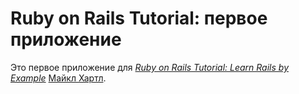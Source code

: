  # Ruby on Rails Tutorial: первое приложение

Это первое приложение для 
[*Ruby on Rails Tutorial: Learn Rails by Example*](http://railstutorial.org/) 
 [Майкл Хартл](http://michaelhartl.com/).